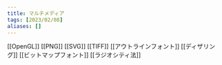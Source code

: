 ```yaml
---
title: マルチメディア
tags: [2023/02/08]
aliases: []
---
```


[[OpenGL]]
[[PNG]]
[[SVG]]
[[TIFF]]
[[アウトラインフォント]]
[[ディザリング]]
[[ビットマップフォント]]
[[ラジオシティ法]]